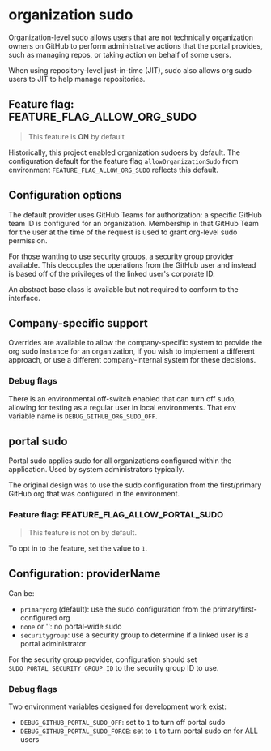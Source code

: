 # organization sudo

Organization-level sudo allows users that are not technically organization owners on
GitHub to perform administrative actions that the portal provides, such as managing repos,
or taking action on behalf of some users.

When using repository-level just-in-time (JIT), sudo also allows org sudo users to
JIT to help manage repositories.

## Feature flag: FEATURE_FLAG_ALLOW_ORG_SUDO

> This feature is **ON** by default

Historically, this project enabled organization sudoers by default. The configuration
default for the feature flag `allowOrganizationSudo` from environment `FEATURE_FLAG_ALLOW_ORG_SUDO`
reflects this default.

## Configuration options

The default provider uses GitHub Teams for authorization: a specific GitHub team ID is
configured for an organization. Membership in that GitHub Team for the user at the time
of the request is used to grant org-level sudo permission.

For those wanting to use security groups, a security group provider available. This
decouples the operations from the GitHub user and instead is based off of the privileges
of the linked user's corporate ID.

An abstract base class is available but not required to conform to the interface.

## Company-specific support

Overrides are available to allow the company-specific system to provide the
org sudo instance for an organization, if you wish to implement a different
approach, or use a different company-internal system for these decisions.

### Debug flags

There is an environmental off-switch enabled that can turn off sudo, allowing for testing
as a regular user in local environments. That env variable name is `DEBUG_GITHUB_ORG_SUDO_OFF`.

## portal sudo

Portal sudo applies sudo for all organizations configured within the application.
Used by system administrators typically.

The original design was to use the sudo configuration from the first/primary GitHub org
that was configured in the environment.

### Feature flag: FEATURE_FLAG_ALLOW_PORTAL_SUDO

> This feature is not on by default.

To opt in to the feature, set the value to `1`.

## Configuration: providerName

Can be:

- `primaryorg` (default): use the sudo configuration from the primary/first-configured org
- `none` or '': no portal-wide sudo
- `securitygroup`: use a security group to determine if a linked user is a portal administrator

For the security group provider, configuration should set `SUDO_PORTAL_SECURITY_GROUP_ID` to the
security group ID to use.

### Debug flags

Two environment variables designed for development work exist:

- `DEBUG_GITHUB_PORTAL_SUDO_OFF`: set to `1` to turn off portal sudo
- `DEBUG_GITHUB_PORTAL_SUDO_FORCE`: set to `1` to turn portal sudo on for ALL users
